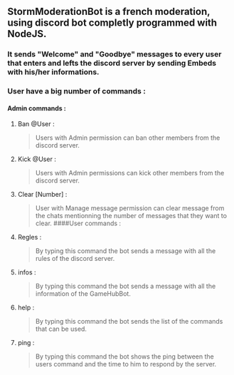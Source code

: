 ## StormModerationBot is a french moderation, using discord bot completly programmed with NodeJS.
### It sends "Welcome" and "Goodbye" messages to every user that enters and lefts the discord server by sending **Embeds** with his/her informations. 
### User have a big number of commands :
#### Admin commands :
1. Ban @User :
   > Users with Admin permission can ban other members from the discord server.
2. Kick @User :
   > Users with Admin permissions can kick other members from the discord server.
3. Clear [Number] :
   >  User with Manage message permission can clear message from the chats mentionning the number of messages that they want to clear.
####User commands :
1. Regles :
   > By typing this command the bot sends a message with all the rules of the discord server.
2. infos :
   > By typing this command the bot sends a message with all the information of the GameHubBot.
3. help :
   > By typing this command the bot sends the list of the commands that can be used.
4. ping :
   > By typing this command the bot shows the ping between the users command and the time to him to respond by the server.
